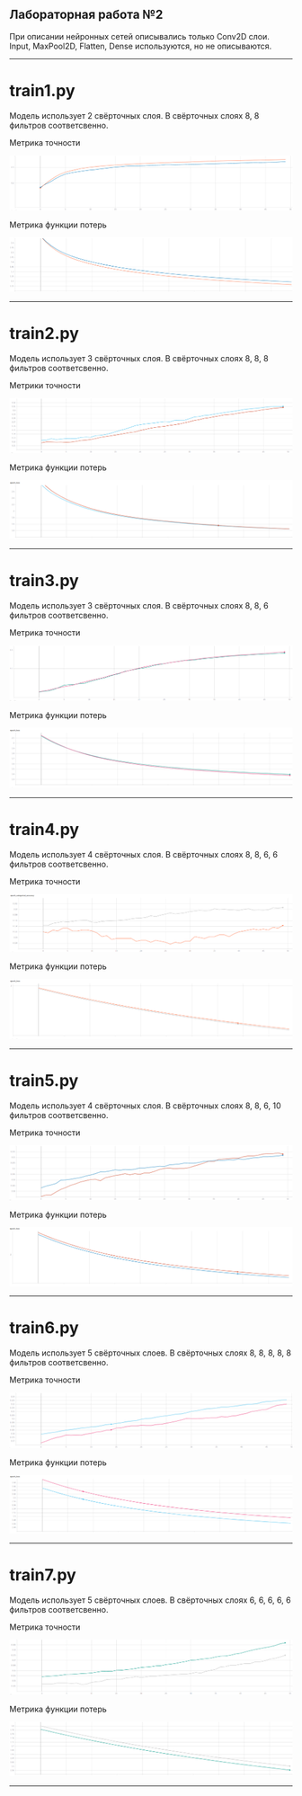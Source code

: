 ## Лабораторная работа №2

При описании нейронных сетей описывались только Conv2D слои. Input, MaxPool2D, Flatten, Dense используются, но не описываются.

---

# train1.py

Модель использует 2 свёрточных слоя. В свёрточных слоях 8, 8 фильтров соответсвенно.

Метрика точности
 
![Image alt](https://github.com/TorbenkoEgor/SMOMI_Lab_2/blob/master/logs/NN1-A-88.png)

Метрика функции потерь

![Image alt](https://github.com/TorbenkoEgor/SMOMI_Lab_2/blob/master/logs/NN1-L-88.png)

---

# train2.py

Модель использует 3 свёрточных слоя. В свёрточных слоях 8, 8, 8 фильтров соответсвенно.

Метрики точности

![Image alt](https://github.com/TorbenkoEgor/SMOMI_Lab_2/blob/master/logs/NN2-A-888.png)

Метрика функции потерь

![Image alt](https://github.com/TorbenkoEgor/SMOMI_Lab_2/blob/master/logs/NN2-L-888.png)

---

# train3.py

Модель использует 3 свёрточных слоя. В свёрточных слоях 8, 8, 6 фильтров соответсвенно.

Метрика точности

![Image alt](https://github.com/TorbenkoEgor/SMOMI_Lab_2/blob/master/logs/NN3-A-886.png)

Метрика функции потерь

![Image alt](https://github.com/TorbenkoEgor/SMOMI_Lab_2/blob/master/logs/NN3-L-886.png)

---

# train4.py

Модель использует 4 свёрточных слоя. В свёрточных слоях 8, 8, 6, 6 фильтров соответсвенно.

Метрика точности

![Image alt](https://github.com/TorbenkoEgor/SMOMI_Lab_2/blob/master/logs/NN4-A-8866.png)

Метрика функции потерь

![Image alt](https://github.com/TorbenkoEgor/SMOMI_Lab_2/blob/master/logs/NN4-L-8866.png)

---

# train5.py

Модель использует 4 свёрточных слоя. В свёрточных слоях 8, 8, 6, 10 фильтров соответсвенно.

Метрика точности

![Image alt](https://github.com/TorbenkoEgor/SMOMI_Lab_2/blob/master/logs/NN5-A-88610.png)

Метрика функции потерь

![Image alt](https://github.com/TorbenkoEgor/SMOMI_Lab_2/blob/master/logs/NN5-L-88610.png)

---

# train6.py

Модель использует 5 свёрточных слоев. В свёрточных слоях 8, 8, 8, 8, 8 фильтров соответсвенно.

Метрика точности

![Image alt](https://github.com/TorbenkoEgor/SMOMI_Lab_2/blob/master/logs/NN6-A-88888.png)

Метрика функции потерь

![Image alt](https://github.com/TorbenkoEgor/SMOMI_Lab_2/blob/master/logs/NN6-L-88888.png)

---

# train7.py

Модель использует 5 свёрточных слоев. В свёрточных слоях 6, 6, 6, 6, 6 фильтров соответсвенно.

Метрика точности

![Image alt](https://github.com/TorbenkoEgor/SMOMI_Lab_2/blob/master/logs/NN7-A-66666.png)

Метрика функции потерь

![Image alt](https://github.com/TorbenkoEgor/SMOMI_Lab_2/blob/master/logs/NN7-L-66666.png)

---
